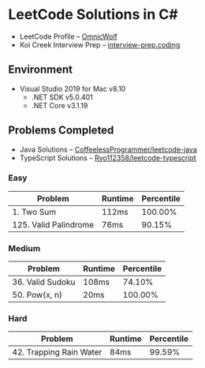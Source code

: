 ﻿# LeetCode Solutions in C#

- LeetCode Profile – [OmnicWolf](https://leetcode.com/OmnicWolf/)
- Koi Creek Interview Prep – [interview-prep.coding](https://github.com/koicreek/interview-prep.coding)

## Environment
- <span title="Release: Sep 2021">Visual Studio 2019 for Mac v8.10</span>
    - .NET SDK v5.0.401
    - .NET Core v3.1.19

## Problems Completed

- Java Solutions – [CoffeelessProgrammer/leetcode-java](https://github.com/CoffeelessProgrammer/leetcode-java)
- TypeScript Solutions – [Ryo112358/leetcode-typescript](https://github.com/Ryo112358/leetcode-typescript)

### Easy
| Problem | Runtime | Percentile |
| ------- | ------- | ---------- |
| 1. Two Sum | 112ms | 100.00% |
| 125. Valid Palindrome | 76ms | 90.15% |

### Medium
| Problem | Runtime | Percentile |
| ------- | ------- | ---------- |
| 36. Valid Sudoku | 108ms | 74.10% |
| 50. Pow(x, n) | 20ms | 100.00% |

### Hard
| Problem | Runtime | Percentile |
| ------- | ------- | ---------- |
| 42. Trapping Rain Water | 84ms | 99.59% |
